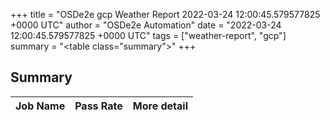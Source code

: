 +++
title = "OSDe2e gcp Weather Report 2022-03-24 12:00:45.579577825 +0000 UTC"
author = "OSDe2e Automation"
date = "2022-03-24 12:00:45.579577825 +0000 UTC"
tags = ["weather-report", "gcp"]
summary = "<table class=\"summary\"></table>"
+++
## Summary

| Job Name | Pass Rate | More detail |
|----------|-----------|-------------|




